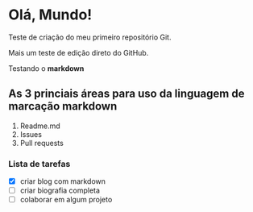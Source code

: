 # Olá, Mundo!
 Teste de criação do meu primeiro repositório Git.
 
 Mais um teste de edição direto do GitHub.
 
 Testando o **markdown**
 
 ## As 3 princiais áreas para uso da linguagem de marcação markdown
 
 1. Readme.md
 2. Issues
 3. Pull requests

 ### Lista de tarefas 
 - [x] criar blog com markdown
 - [ ] criar biografia completa
 - [ ] colaborar em algum projeto
